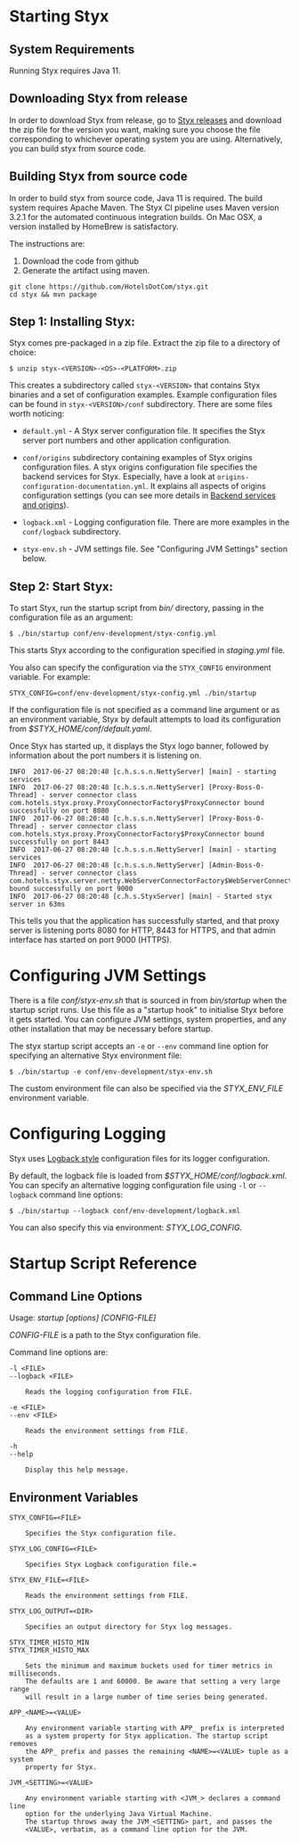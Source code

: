 # Starting Styx

## System Requirements

Running Styx requires Java 11.

## Downloading Styx from release

In order to download Styx from release, go to [Styx releases](https://github.com/HotelsDotCom/styx/releases) and download the zip file for the version you want, making sure you choose the file corresponding to whichever operating system you are using.
Alternatively, you can build styx from source code.

## Building Styx from source code

 In order to build styx from source code, Java 11 is required.
 The build system requires Apache Maven. The Styx CI pipeline uses Maven version 3.2.1
 for the automated continuous integration builds. On Mac OSX, a version installed
 by HomeBrew is satisfactory.

 The instructions are:
 1. Download the code from github
 2. Generate the artifact using maven.
```
git clone https://github.com/HotelsDotCom/styx.git
cd styx && mvn package
```

## Step 1: Installing Styx:

Styx comes pre-packaged in a zip file. Extract the zip file to a directory of choice:

    $ unzip styx-<VERSION>-<OS>-<PLATFORM>.zip

This creates a subdirectory called `styx-<VERSION>` that contains Styx binaries and a set
 of configuration examples. Example configuration files can be found in `styx-<VERSION>/conf`
 subdirectory. There are some files worth noticing:

* `default.yml`   - A Styx server configuration file. It specifies the Styx server
                      port numbers and other application configuration.

* `conf/origins` subdirectory containing examples of Styx origins configuration
 files. A styx origins configuration file specifies the backend services for Styx.
 Especially, have a look at `origins-configuration-documentation.yml`. It explains
 all aspects of origins configuration settings (you can see more details in [Backend services and origins](configure-origins.md)).


* `logback.xml`      - Logging configuration file. There are more examples in the `conf/logback`
                      subdirectory.

* `styx-env.sh`     - JVM settings file. See "Configuring JVM Settings" section below.



## Step 2: Start Styx:

To start Styx, run the startup script from *bin/* directory, passing in the
configuration file as an argument:

    $ ./bin/startup conf/env-development/styx-config.yml

This starts Styx according to the configuration specified in *staging.yml* file.

You also can specify the configuration via the `STYX_CONFIG` environment
variable. For example:

    STYX_CONFIG=conf/env-development/styx-config.yml ./bin/startup

If the configuration file is not specified as a command line argument or as an environment
variable, Styx by default attempts to load its configuration from *$STYX_HOME/conf/default.yaml*.

Once Styx has started up, it displays the Styx logo banner, followed by information
about the port numbers it is listening on.

    INFO  2017-06-27 08:20:48 [c.h.s.s.n.NettyServer] [main] - starting services
    INFO  2017-06-27 08:20:48 [c.h.s.s.n.NettyServer] [Proxy-Boss-0-Thread] - server connector class com.hotels.styx.proxy.ProxyConnectorFactory$ProxyConnector bound successfully on port 8080
    INFO  2017-06-27 08:20:48 [c.h.s.s.n.NettyServer] [Proxy-Boss-0-Thread] - server connector class com.hotels.styx.proxy.ProxyConnectorFactory$ProxyConnector bound successfully on port 8443
    INFO  2017-06-27 08:20:48 [c.h.s.s.n.NettyServer] [main] - starting services
    INFO  2017-06-27 08:20:48 [c.h.s.s.n.NettyServer] [Admin-Boss-0-Thread] - server connector class com.hotels.styx.server.netty.WebServerConnectorFactory$WebServerConnector bound successfully on port 9000
    INFO  2017-06-27 08:20:48 [c.h.s.StyxServer] [main] - Started styx server in 63ms

This tells you that the application has successfully started, and that proxy server is listening ports 8080 for HTTP,
8443 for HTTPS, and that admin interface has started on port 9000 (HTTPS).


# Configuring JVM Settings

There is a file *conf/styx-env.sh* that is sourced in from *bin/startup* when the startup
script runs. Use this file as a "startup hook" to initialise Styx before it gets started.
You can configure JVM settings, system properties, and any other installation that may be
necessary before startup.

The styx startup script accepts an `-e` or `--env` command line option for specifying an alternative
Styx environment file:

    $ ./bin/startup -e conf/env-development/styx-env.sh

The custom environment file can also be specified via the *STYX_ENV_FILE* environment variable.


# Configuring Logging

Styx uses [Logback style](https://logback.qos.ch/manual/index.html) configuration files for its logger
configuration.

By default, the logback file is loaded from *$STYX_HOME/conf/logback.xml*. You can specify an alternative
logging configuration file using `-l` or `--logback` command line options:

    $ ./bin/startup --logback conf/env-development/logback.xml

You can also specify this via environment: *STYX_LOG_CONFIG*.


# Startup Script Reference

## Command Line Options

Usage: *startup [options] [CONFIG-FILE]*

*CONFIG-FILE* is a path to the Styx configuration file.

Command line options are:

    -l <FILE>
    --logback <FILE>

        Reads the logging configuration from FILE.

    -e <FILE>
    --env <FILE>

        Reads the environment settings from FILE.

    -h
    --help

        Display this help message.



## Environment Variables

    STYX_CONFIG=<FILE>

        Specifies the Styx configuration file.

    STYX_LOG_CONFIG=<FILE>

        Specifies Styx Logback configuration file.=

    STYX_ENV_FILE=<FILE>

        Reads the environment settings from FILE.

    STYX_LOG_OUTPUT=<DIR>

        Specifies an output directory for Styx log messages.

    STYX_TIMER_HISTO_MIN
    STYX_TIMER_HISTO_MAX

        Sets the minimum and maximum buckets used for timer metrics in milliseconds.
        The defaults are 1 and 60000. Be aware that setting a very large range
        will result in a large number of time series being generated.

    APP_<NAME>=<VALUE>

        Any environment variable starting with APP_ prefix is interpreted
        as a system property for Styx application. The startup script removes
        the APP_ prefix and passes the remaining <NAME>=<VALUE> tuple as a system
        property for Styx.

    JVM_<SETTING>=<VALUE>

        Any environment variable starting with <JVM_> declares a command line
        option for the underlying Java Virtual Machine.
        The startup throws away the JVM_<SETTING> part, and passes the
        <VALUE>, verbatim, as a command line option for the JVM.



